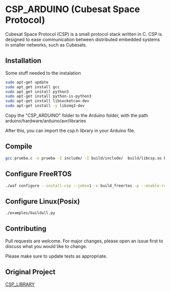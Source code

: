 # CSP_ARDUINO (Cubesat Space Protocol)

Cubesat Space Protocol (CSP) is a small protocol stack written in C. CSP is designed to ease communication between distributed embedded systems in smaller networks, such as Cubesats.

## Installation

Some stuff needed to the instalation

```bash
sudo apt-get update
sudo apt_get install gcc
sudo apt_get install python3
sudo apt-get install python-is-python3
sudo apt-get install libsocketcan-dev
sudo apt-get install -y libzmq3-dev
```

Copy the "CSP_ARDUINO" folder to the Arduino folder, with the path arduino/hardware/arduino/avr/libraries

After this, you can import the csp.h library in your Arduino file.

## Compile

```bash
gcc prueba.c -o prueba -I include/ -I build/include/  build/libcsp.so build/libcsp.a -pthread
```

## Configure FreeRTOS

```bash
./waf configure --install-csp --jobs=1 -o build_freertos -p --enable-rdp --enable-crc32 --enable-can-socketcan --enable-examples --with-os=freertos
```

## Configure Linux(Posix)

```bash
./examples/buildall.py
```

## Contributing
Pull requests are welcome. For major changes, please open an issue first to discuss what you would like to change.

Please make sure to update tests as appropriate.

## Original Project

[CSP_LIBRARY](https://github.com/libcsp/libcsp)

